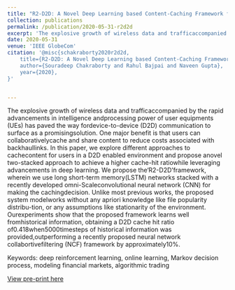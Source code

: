 ```yaml
---
title: "R2-D2D: A Novel Deep Learning based Content-Caching Framework for D2D Networks"
collection: publications
permalink: /publication/2020-05-31-r2d2d
excerpt: 'The explosive growth of wireless data and trafficaccompanied by the rapid advancements in intelligence andprocessing power of user equipments (UEs) has paved the way fordevice-to-device (D2D) communication to surface as a promisingsolution. One major benefit is that users can collaborativelycache and share content to reduce costs associated with backhaullinks. In this paper, we explore different approaches to cachecontent for users in a D2D enabled environment and propose anovel two-stacked approach to achieve a higher cache-hit ratiowhile leveraging advancements in deep learning. We propose the‘R2-D2D’framework, wherein we use long short-term memory(LSTM) networks stacked with a recently developed omni-Scaleconvolutional neural network (CNN) for making the cachingdecision. Unlike most previous works, the proposed system modelworks without any apriori knowledge like file popularity distribu-tion, or any assumptions like stationarity of the environment. Ourexperiments show that the proposed framework learns well fromhistorical information, obtaining a D2D cache hit ratio of0.418when5000timesteps of historical information was provided,outperforming a recently proposed neural network collabortivefiltering (NCF) framework by approximately10%.'
date: 2020-05-31
venue: 'IEEE GlobeCom'
citation: '@misc{schakraborty2020r2d2d,
    title={R2-D2D: A Novel Deep Learning based Content-Caching Framework for D2D Networks},
    author={Souradeep Chakraborty and Rahul Bajpai and Naveen Gupta},
    year={2020},
}'


---
```


The explosive growth of wireless data and trafficaccompanied by the rapid advancements in intelligence andprocessing power of user equipments (UEs) has paved the way fordevice-to-device (D2D) communication to surface as a promisingsolution. One major benefit is that users can collaborativelycache and share content to reduce costs associated with backhaullinks. In this paper, we explore different approaches to cachecontent for users in a D2D enabled environment and propose anovel two-stacked approach to achieve a higher cache-hit ratiowhile leveraging advancements in deep learning. We propose the‘R2-D2D’framework, wherein we use long short-term memory(LSTM) networks stacked with a recently developed omni-Scaleconvolutional neural network (CNN) for making the cachingdecision. Unlike most previous works, the proposed system modelworks without any apriori knowledge like file popularity distribu-tion, or any assumptions like stationarity of the environment. Ourexperiments show that the proposed framework learns well fromhistorical information, obtaining a D2D cache hit ratio of0.418when5000timesteps of historical information was provided,outperforming a recently proposed neural network collabortivefiltering (NCF) framework by approximately10%.

Keywords: deep reinforcement learning, online learning,  Markov decision process, modeling financial markets, algorithmic trading

[View pre-print here]('https://www.researchgate.net/publication/342336014_R2-D2D_A_Novel_Deep_Learning_based_Content-Caching_Framework_for_D2D_Networks')


